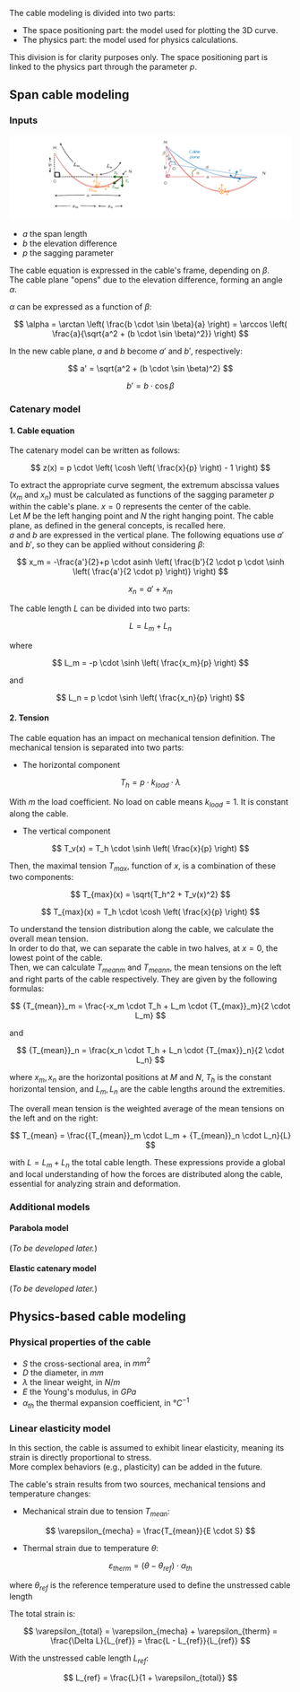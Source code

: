The cable modeling is divided into two parts:

- The space positioning part: the model used for plotting the 3D curve.
- The physics part: the model used for physics calculations.

This division is for clarity purposes only. The space positioning part is linked to the physics part through the parameter $p$.

## Span cable modeling

### Inputs

![cable plane](./assets/cable_plane.drawio.png "Cable plane image")

- $a$ the span length
- $b$ the elevation difference
- $p$ the sagging parameter

The cable equation is expressed in the cable's frame, depending on $\beta$.  
The cable plane "opens" due to the elevation difference, forming an angle $\alpha$.

$\alpha$ can be expressed as a function of $\beta$:

$$
    \alpha = \arctan \left( \frac{b \cdot \sin \beta}{a} \right) = \arccos \left( \frac{a}{\sqrt{a^2 + (b \cdot \sin \beta)^2}} \right)
$$

In the new cable plane, $a$ and $b$ become $a'$ and $b'$, respectively:

$$
    a' = \sqrt{a^2 + (b \cdot \sin \beta)^2}
$$

$$
    b' = b \cdot \cos \beta
$$

### Catenary model

#### 1. Cable equation

The catenary model can be written as follows:

$$
    z(x) = p \cdot \left( \cosh \left( \frac{x}{p} \right) - 1 \right)
$$

To extract the appropriate curve segment, the extremum abscissa values ($x_m$ and $x_n$) must be calculated as functions of the sagging parameter $p$ within the cable's plane. $x = 0$  represents the center of the cable.  
Let $M$ be the left hanging point and $N$ the right hanging point. The cable plane, as defined in the general concepts, is recalled here.  
$a$ and $b$ are expressed in the vertical plane. The following equations use $a'$ and $b'$, so they can be applied without considering $\beta$:

$$
    x_m = -\frac{a'}{2}+p \cdot asinh \left( \frac{b'}{2 \cdot p \cdot \sinh⁡ \left( \frac{a'}{2 \cdot p} \right)}  \right)
$$

$$
    x_n = a' + x_m
$$

The cable length $L$ can be divided into two parts:

$$
    L = L_m + L_n
$$

where

$$
    L_m = -p \cdot \sinh \left( \frac{x_m}{p} \right)
$$

and 

$$
    L_n = p \cdot \sinh \left( \frac{x_n}{p} \right)
$$

#### 2. Tension

The cable equation has an impact on mechanical tension definition. The mechanical tension is separated into two parts:

* The horizontal component 

$$
    T_h = p \cdot k_{load} \cdot \lambda
$$

With $m$ the load coefficient. No load on cable means $k_{load} = 1$. It is constant along the cable.

* The vertical component

$$
    T_v(x) = T_h \cdot \sinh \left( \frac{x}{p} \right)
$$

Then, the maximal tension $T_{max}$, function of $x$, is a combination of these two components:

$$
    T_{max}(x) = \sqrt{T_h^2 + T_v(x)^2}
$$

$$
    T_{max}(x) = T_h \cdot \cosh⁡ \left( \frac{x}{p} \right)
$$

To understand the tension distribution along the cable, we calculate the overall mean tension.  
In order to do that, we can separate the cable in two halves, at $x=0$, the lowest point of the cable.  
Then, we can calculate ${T_{mean}}_m$ and ${T_{mean}}_n$, the mean tensions on the left and right parts of the cable respectively. They are given by the following formulas: 

$$
{T_{mean}}_m = \frac{-x_m \cdot T_h + L_m \cdot {T_{max}}_m}{2 \cdot L_m}
$$

and

$$
{T_{mean}}_n = \frac{x_n \cdot T_h + L_n \cdot {T_{max}}_n}{2 \cdot L_n}
$$

where $x_m, x_n$ are the horizontal positions at $M$ and $N$, $T_h$ is the constant horizontal tension,
and $L_m, L_n$ are the cable lengths around the extremities. 

 
The overall mean tension is the weighted average of the mean tensions on the left and on the right:

$$
T_{mean} = \frac{{T_{mean}}_m \cdot L_m + {T_{mean}}_n \cdot L_n}{L}
$$

with $L = L_m + L_n$ the total cable length. These expressions provide a global and local understanding of
how the forces are distributed along the cable, essential for analyzing strain and deformation.

### Additional models

#### Parabola model
(*To be developed later.*)

#### Elastic catenary model
(*To be developed later.*)

## Physics-based cable modeling

### Physical properties of the cable

- $S$ the cross-sectional area, in $mm^2$
- $D$ the diameter, in $mm$
- $\lambda$ the linear weight, in $N/m$
- $E$ the Young's modulus, in $GPa$
- $\alpha_{th}$ the thermal expansion coefficient, in $°C^{-1}$

### Linear elasticity model

In this section, the cable is assumed to exhibit linear elasticity, meaning its strain is directly proportional to
stress.  
More complex behaviors (e.g., plasticity) can be added in the future.

The cable's strain results from two sources, mechanical tensions and temperature changes:

* Mechanical strain due to tension $T_{mean}$:

$$
   \varepsilon_{mecha} = \frac{T_{mean}}{E \cdot S}
$$

* Thermal strain due to temperature $\theta$:

$$
   \varepsilon_{therm} = (\theta - \theta_{ref}) \cdot \alpha_{th}
$$

where $\theta_{ref}$ is the reference temperature used to define the unstressed cable length

The total strain is:

$$
    \varepsilon_{total} = \varepsilon_{mecha} + \varepsilon_{therm} = \frac{\Delta L}{L_{ref}} = \frac{L - L_{ref}}{L_{ref}}
$$

With the unstressed cable length $L_{ref}$:

$$
    L_{ref} = \frac{L}{1 + \varepsilon_{total}}
$$